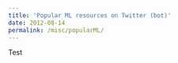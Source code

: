 ```yaml
---
title: 'Popular ML resources on Twitter (bot)'
date: 2012-08-14
permalink: /misc/popularML/
---
```


Test
